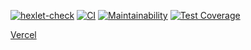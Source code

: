 [![hexlet-check](https://github.com/Boristhblade/frontend-project-lvl3/actions/workflows/hexlet-check.yml/badge.svg)](https://github.com/Boristhblade/frontend-project-lvl3/actions/workflows/hexlet-check.yml)
[![CI](https://github.com/Boristhblade/frontend-project-lvl3/actions/workflows/myWorkflow.yml/badge.svg)](https://github.com/Boristhblade/frontend-project-lvl3/actions/workflows/myWorkflow.yml)
[![Maintainability](https://api.codeclimate.com/v1/badges/90bb36fbbea129bc3e17/maintainability)](https://codeclimate.com/github/Boristhblade/frontend-project-lvl3/maintainability)
[![Test Coverage](https://api.codeclimate.com/v1/badges/90bb36fbbea129bc3e17/test_coverage)](https://codeclimate.com/github/Boristhblade/frontend-project-lvl3/test_coverage)


[Vercel](https://vercel.com/boristhblade/frontend-project-lvl3/VYhwDUR7dMhpdsKKiW1CCsGvWeGT)